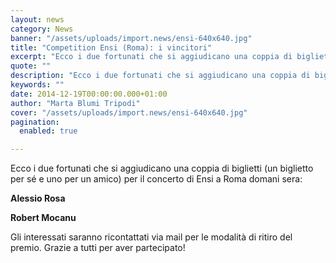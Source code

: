 ```yaml
---
layout: news
category: News
banner: "/assets/uploads/import.news/ensi-640x640.jpg"
title: "Competition Ensi (Roma): i vincitori"
excerpt: "Ecco i due fortunati che si aggiudicano una coppia di biglietti (un biglietto per sé e uno per un amico) per il concerto di Ensi a Roma domani sera: Alessio Rosa Robert Mocanu Gli interessati saranno ricontattati via mail per le modalità di ritiro del premio. Grazie a tutti per aver partecipato!"
quote: ""
description: "Ecco i due fortunati che si aggiudicano una coppia di biglietti (un biglietto per sé e uno per un amico) per il concerto di Ensi a Roma domani sera: Alessio Rosa Robert Mocanu Gli interessati saranno ricontattati via mail per le modalità di ritiro del premio. Grazie a tutti per aver partecipato!"
keywords: ""
date: 2014-12-19T00:00:00.000+01:00
author: "Marta Blumi Tripodi"
cover: "/assets/uploads/import.news/ensi-640x640.jpg"
pagination:
  enabled: true

---
```


[](https://hotmc.com/wp-content/uploads/2014/07/ensi.jpg)

Ecco i due fortunati che si aggiudicano una coppia di biglietti (un biglietto per sé e uno per un amico) per il concerto di Ensi a Roma domani sera:

**Alessio Rosa**

**Robert Mocanu**

Gli interessati saranno ricontattati via mail per le modalità di ritiro del premio. Grazie a tutti per aver partecipato!